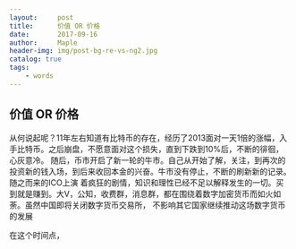 ```yaml
---
layout:     post
title:      价值 OR 价格
date:       2017-09-16
author:     Maple
header-img: img/post-bg-re-vs-ng2.jpg
catalog: true
tags:
    - words
---
```


## 价值 OR 价格
从何说起呢？11年左右知道有比特币的存在，经历了2013面对一天1倍的涨幅，入手比特币。之后崩盘，不愿意面对这个损失，直到下跌到10%后，不断的徘徊，心灰意冷。
随后，币市开启了新一轮的牛市。自己从开始了解，关注，到再次的投资新的钱入场，到后来收回本金的兴奋。牛市没有停止，不断的刷新新的记录。随之而来的ICO上演
着疯狂的剧情，知识和理性已经不足以解释发生的一切。买到就是赚到。大V，公知，收费群，消息群，都在围绕着数字加密货币而如火如荼。虽然中国即将关闭数字货币交易所，
不影响其它国家继续推动这场数字货币的发展

在这个时间点，

